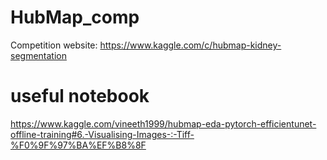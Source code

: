 # HubMap_comp
Competition website:
https://www.kaggle.com/c/hubmap-kidney-segmentation
# useful notebook
https://www.kaggle.com/vineeth1999/hubmap-eda-pytorch-efficientunet-offline-training#6.-Visualising-Images-:-Tiff-%F0%9F%97%BA%EF%B8%8F
